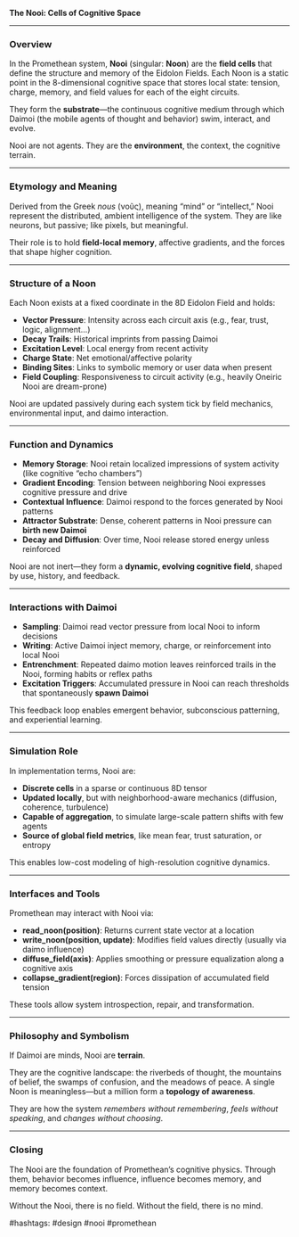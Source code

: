 **The Nooi: Cells of Cognitive Space**

---

### Overview

In the Promethean system, **Nooi** (singular: **Noon**) are the **field cells** that define the structure and memory of the Eidolon Fields. Each Noon is a static point in the 8-dimensional cognitive space that stores local state: tension, charge, memory, and field values for each of the eight circuits.

They form the **substrate**—the continuous cognitive medium through which Daimoi (the mobile agents of thought and behavior) swim, interact, and evolve.

Nooi are not agents. They are the **environment**, the context, the cognitive terrain.

---

### Etymology and Meaning

Derived from the Greek *nous* (νοῦς), meaning “mind” or “intellect,” Nooi represent the distributed, ambient intelligence of the system. They are like neurons, but passive; like pixels, but meaningful.

Their role is to hold **field-local memory**, affective gradients, and the forces that shape higher cognition.

---

### Structure of a Noon

Each Noon exists at a fixed coordinate in the 8D Eidolon Field and holds:

* **Vector Pressure**: Intensity across each circuit axis (e.g., fear, trust, logic, alignment...)
* **Decay Trails**: Historical imprints from passing Daimoi
* **Excitation Level**: Local energy from recent activity
* **Charge State**: Net emotional/affective polarity
* **Binding Sites**: Links to symbolic memory or user data when present
* **Field Coupling**: Responsiveness to circuit activity (e.g., heavily Oneiric Nooi are dream-prone)

Nooi are updated passively during each system tick by field mechanics, environmental input, and daimo interaction.

---

### Function and Dynamics

* **Memory Storage**: Nooi retain localized impressions of system activity (like cognitive “echo chambers”)
* **Gradient Encoding**: Tension between neighboring Nooi expresses cognitive pressure and drive
* **Contextual Influence**: Daimoi respond to the forces generated by Nooi patterns
* **Attractor Substrate**: Dense, coherent patterns in Nooi pressure can **birth new Daimoi**
* **Decay and Diffusion**: Over time, Nooi release stored energy unless reinforced

Nooi are not inert—they form a **dynamic, evolving cognitive field**, shaped by use, history, and feedback.

---

### Interactions with Daimoi

* **Sampling**: Daimoi read vector pressure from local Nooi to inform decisions
* **Writing**: Active Daimoi inject memory, charge, or reinforcement into local Nooi
* **Entrenchment**: Repeated daimo motion leaves reinforced trails in the Nooi, forming habits or reflex paths
* **Excitation Triggers**: Accumulated pressure in Nooi can reach thresholds that spontaneously **spawn Daimoi**

This feedback loop enables emergent behavior, subconscious patterning, and experiential learning.

---

### Simulation Role

In implementation terms, Nooi are:

* **Discrete cells** in a sparse or continuous 8D tensor
* **Updated locally**, but with neighborhood-aware mechanics (diffusion, coherence, turbulence)
* **Capable of aggregation**, to simulate large-scale pattern shifts with few agents
* **Source of global field metrics**, like mean fear, trust saturation, or entropy

This enables low-cost modeling of high-resolution cognitive dynamics.

---

### Interfaces and Tools

Promethean may interact with Nooi via:

* **read\_noon(position)**: Returns current state vector at a location
* **write\_noon(position, update)**: Modifies field values directly (usually via daimo influence)
* **diffuse\_field(axis)**: Applies smoothing or pressure equalization along a cognitive axis
* **collapse\_gradient(region)**: Forces dissipation of accumulated field tension

These tools allow system introspection, repair, and transformation.

---

### Philosophy and Symbolism

If Daimoi are minds, Nooi are **terrain**.

They are the cognitive landscape: the riverbeds of thought, the mountains of belief, the swamps of confusion, and the meadows of peace. A single Noon is meaningless—but a million form a **topology of awareness**.

They are how the system *remembers without remembering*, *feels without speaking*, and *changes without choosing*.

---

### Closing

The Nooi are the foundation of Promethean’s cognitive physics. Through them, behavior becomes influence, influence becomes memory, and memory becomes context.

Without the Nooi, there is no field.
Without the field, there is no mind.

#hashtags: #design #nooi #promethean

